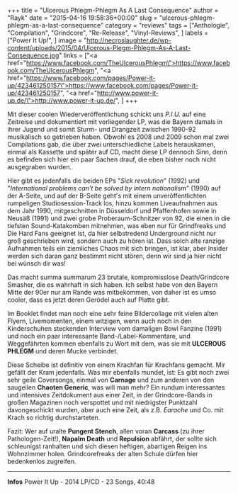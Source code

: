 +++
title = "Ulcerous Phlegm-Phlegm As A Last Consequence"
author = "Rayk"
date = "2015-04-16 19:58:36+00:00"
slug = "ulcerous-phlegm-phlegm-as-a-last-consequence"
category = "reviews"
tags = ["Anthologie", "Compilation", "Grindcore", "Re-Release", "Vinyl-Reviews", ]
labels = ["Power It Up!", ]
image = "http://necroslaughter.de/wp-content/uploads/2015/04/Ulcerous-Plegm-Phlegm-As-A-Last-Consequence.jpg"
links = ["<a href=\"https://www.facebook.com/TheUlcerousPhlegm\">https://www.facebook.com/TheUlcerousPhlegm</a>", "<a href=\"https://www.facebook.com/pages/Power-it-up/423461250157\">https://www.facebook.com/pages/Power-it-up/423461250157</a>", "<a href=\"http://www.power-it-up.de/\">http://www.power-it-up.de/</a>", ]
+++

Mit dieser coolen Wiederveröffentlichung schickt uns _P.I.U._ auf eine Zeitreise und dokumentiert mit vorliegender LP, was die Bayern damals in ihrer Jugend und somit Sturm- und Drangzeit zwischen 1990-92 musikalisch so getrieben haben. Obwohl es 2008 und 2009 schon mal zwei Compilations gab, die über zwei unterschiedliche Labels herauskamen, einmal als Kassette und später auf CD, macht diese LP dennoch Sinn, denn es befinden sich hier ein paar Sachen drauf, die eben bisher noch nicht ausgegraben wurden.

Hier gibt es jedenfalls die beiden EPs "_Sick revolution_" (1992) und "_International problems can't be solved by intern nationalism_" (1990) auf der A-Seite, und auf der B-Seite geht's mit einem unveröffentlichten rumpeligen Studiosession-Track los, hinzu kommen Liveaufnahmen aus dem Jahr 1990, mitgeschnitten in Düsseldorf und Pfaffenhofen sowie in Neusäß (1991) und zwei grobe Proberaum-Schnitzer von 92, die einen in die tiefsten Sound-Katakomben mitnehmen, was eben nur für Grindfreaks und Die Hard Fans geeignet ist, da hier selbstredend Underground nicht nur groß geschrieben wird, sondern auch zu hören ist. Dass solch alte ranzige Aufnahmen teils ein ziemliches Chaos mit sich bringen, ist klar, aber Insider werden sich daran ganz bestimmt nicht stören, denn wir sind ja hier nicht bei wünsch dir was!

Das macht summa summarum 23 brutale, kompromisslose Death/Grindcore Smasher, die es wahrhaft in sich haben. Ich selbst habe von den Bayern Mitte der 90er nur am Rande was mitbekommen, von daher ist es umso cooler, dass es jetzt deren Gerödel auch auf Platte gibt.

Im Booklet findet man noch eine sehr feine Bildercollage mit vielen alten Flyern, Livemomenten, einem witzigen, wenn auch noch in den Kinderschuhen steckenden Interview vom damaligen Bowl Fanzine (1991) und noch ein paar interessante Band-/Label-Kommentare, und Weggefährten kommen ebenfalls zu Wort mit dem, was sie mit **ULCEROUS PHLEGM** und deren Mucke verbindet.

Diese Scheibe ist definitiv von einem Krachfan für Krachfans gemacht. Mir gefällt der Kram jedenfalls. Was mir ebenfalls mundet, ist: Es gibt noch zwei sehr geile Coversongs, einmal von **Carnage** und zum anderen von den saugeilen **Chaoten Generic**, was will man mehr? Ein rundum interessantes und intensives Zeitdokument aus einer Zeit, in der Grindcore-Bands in großen Magazinen noch verspottet und mit niedrigster Punktzahl davongeschickt wurden, aber auch eine Zeit, als z.B. _Earache_ und Co. mit Krach so richtig durchstarteten.

Fazit: Wer auf uralte **Pungent Stench**, allen voran **Carcass** (zu ihrer Pathologen-Zeit!), **Napalm Death** und **Repulsion** abfährt, der sollte sich schleunigst ranhalten und sich diesen heftigen, abartigen Reigen ins Wohnzimmer holen. Grindcorefreaks der alten Schule dürfen hier bedenkenlos zugreifen.



---
**Infos**
Power It Up - 2014
LP/CD - 23 Songs, 40:48
